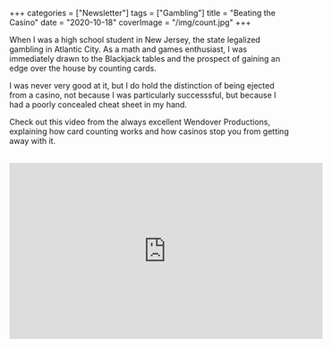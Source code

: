+++
categories = ["Newsletter"]
tags = ["Gambling"]
title = "Beating the Casino"
date = "2020-10-18"
coverImage = "/img/count.jpg"
+++

When I was a high school student in New Jersey, the state legalized gambling in Atlantic City. As a math and games enthusiast, I was immediately drawn to the Blackjack tables and the prospect of gaining an edge over the house by counting cards.

<!--more-->

I was never very good at it, but I do hold the distinction of being ejected from a casino, not because I was particularly successsful, but because I had a poorly concealed cheat sheet in my hand.

Check out this video from the always excellent Wendover Productions, explaining how card counting works and how casinos stop you from getting away with it.

<br>

<iframe width="560" height="315" src="https://www.youtube.com/embed/Ongqf93rAcM" frameborder="0" allow="accelerometer; autoplay; clipboard-write; encrypted-media; gyroscope; picture-in-picture" allowfullscreen></iframe>
